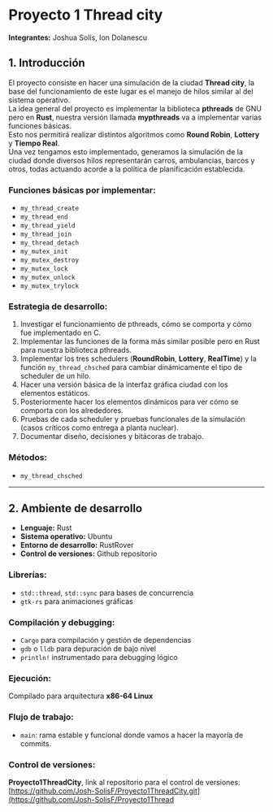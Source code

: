 ﻿
# Proyecto 1 Thread city

**Integrantes:** Joshua Solís, Ion Dolanescu

## 1. Introducción

El proyecto consiste en hacer una simulación de la ciudad **Thread city**, la base del funcionamiento de este lugar es el manejo de hilos similar al del sistema operativo.  
La idea general del proyecto es implementar la biblioteca **pthreads** de GNU pero en **Rust**, nuestra versión llamada **mypthreads** va a implementar varias funciones básicas.  
Esto nos permitirá realizar distintos algoritmos como **Round Robin**, **Lottery** y **Tiempo Real**.  
Una vez tengamos esto implementado, generamos la simulación de la ciudad donde diversos hilos representarán carros, ambulancias, barcos y otros, todas actuando acorde a la política de planificación establecida.

### Funciones básicas por implementar:

- `my_thread_create`
- `my_thread_end`
- `my_thread_yield`
- `my_thread_join`
- `my_thread_detach`
- `my_mutex_init`
- `my_mutex_destroy`
- `my_mutex_lock`
- `my_mutex_unlock`
- `my_mutex_trylock`

### Estrategia de desarrollo:

1. Investigar el funcionamiento de pthreads, cómo se comporta y cómo fue implementado en C.
2. Implementar las funciones de la forma más similar posible pero en Rust para nuestra biblioteca pthreads.
3. Implementar los tres schedulers (**RoundRobin**, **Lottery**, **RealTime**) y la función `my_thread_chsched` para cambiar dinámicamente el tipo de scheduler de un hilo.
4. Hacer una versión básica de la interfaz gráfica ciudad con los elementos estáticos.
5. Posteriormente hacer los elementos dinámicos para ver cómo se comporta con los alrededores.
6. Pruebas de cada scheduler y pruebas funcionales de la simulación (casos críticos como entrega a planta nuclear).
7. Documentar diseño, decisiones y bitácoras de trabajo.

### Métodos:
- `my_thread_chsched`

---

## 2. Ambiente de desarrollo

- **Lenguaje:** Rust  
- **Sistema operativo:** Ubuntu  
- **Entorno de desarrollo:** RustRover  
- **Control de versiones:** Github repositorio  

### Librerías:

- `std::thread`, `std::sync` para bases de concurrencia
- `gtk-rs` para animaciones gráficas

### Compilación y debugging:

- `Cargo` para compilación y gestión de dependencias
- `gdb` o `lldb` para depuración de bajo nivel
- `println!` instrumentado para debugging lógico

### Ejecución:
Compilado para arquitectura **x86-64 Linux**

### Flujo de trabajo:
- `main`: rama estable y funcional donde vamos a hacer la mayoría de commits.

### Control de versiones:
**Proyecto1ThreadCity**, link al repositorio para el control de versiones:  
[https://github.com/Josh-SolisF/Proyecto1ThreadCity.git](https://github.com/Josh-SolisF/Proyecto1Thread





